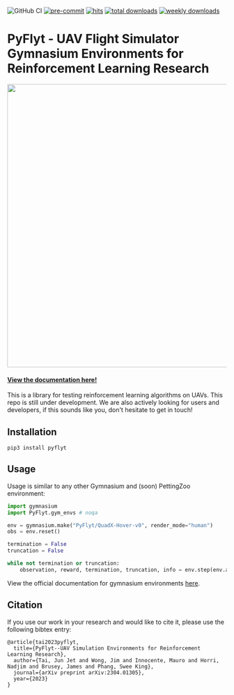![GitHub CI](https://github.com/jjshoots/PyFlyt/actions/workflows/linux-test.yml/badge.svg)
[![pre-commit](https://img.shields.io/badge/pre--commit-enabled-brightgreen?logo=pre-commit&logoColor=white)](https://pre-commit.com/)
[![hits](https://hits.dwyl.com/jjshoots/PyFlyt.svg)](https://hits.dwyl.com/jjshoots/PyFlyt)
[![total downloads](https://static.pepy.tech/personalized-badge/pyflyt?period=total&units=international_system&left_color=grey&right_color=green&left_text=total%20downloads)](https://pepy.tech/project/pyflyt)
[![weekly downloads](https://static.pepy.tech/personalized-badge/pyflyt?period=week&units=international_system&left_color=grey&right_color=green&left_text=weekly%20downloads)](https://pepy.tech/project/pyflyt)

# PyFlyt - UAV Flight Simulator Gymnasium Environments for Reinforcement Learning Research

<p align="center">
    <img src="https://github.com/jjshoots/PyFlyt/blob/master/readme_assets/pyflyt_cover_photo.png?raw=true" width="650px"/>
</p>

#### [View the documentation here!](https://jjshoots.github.io/PyFlyt/documentation.html)

This is a library for testing reinforcement learning algorithms on UAVs.
This repo is still under development.
We are also actively looking for users and developers, if this sounds like you, don't hesitate to get in touch!

## Installation

```
pip3 install pyflyt
```

## Usage

Usage is similar to any other Gymnasium and (soon) PettingZoo environment:

```py
import gymnasium
import PyFlyt.gym_envs # noqa

env = gymnasium.make("PyFlyt/QuadX-Hover-v0", render_mode="human")
obs = env.reset()

termination = False
truncation = False

while not termination or truncation:
    observation, reward, termination, truncation, info = env.step(env.action_space.sample())
```

View the official documentation for gymnasium environments [here](https://jjshoots.github.io/PyFlyt/documentation/gym_envs.html).

## Citation

If you use our work in your research and would like to cite it, please use the following bibtex entry:

```
@article{tai2023pyflyt,
  title={PyFlyt--UAV Simulation Environments for Reinforcement Learning Research},
  author={Tai, Jun Jet and Wong, Jim and Innocente, Mauro and Horri, Nadjim and Brusey, James and Phang, Swee King},
  journal={arXiv preprint arXiv:2304.01305},
  year={2023}
}
```
